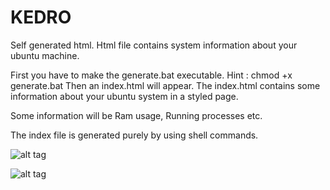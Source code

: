 # KEDRO
Self generated html. Html file contains system information about your ubuntu machine.

First you have to make the generate.bat executable. Hint : chmod +x generate.bat
Then an index.html will appear.
The index.html contains some information about your ubuntu system in a styled page.

Some information will be Ram usage, Running processes etc.

The index file is generated purely by using shell commands.

![alt tag](http://s17.postimg.org/vayd91r4v/kkkkk.png)

![alt tag](http://s4.postimg.org/wd2bunq99/llll.png)
